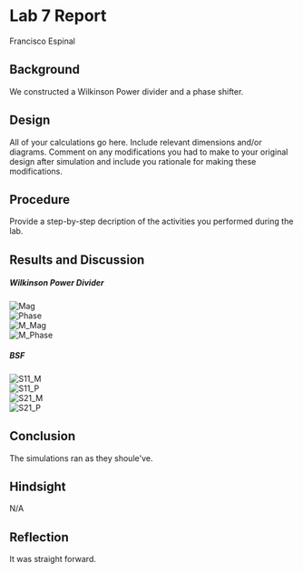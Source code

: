 # Lab 7 Report
Francisco Espinal 

## Background
We constructed a Wilkinson Power divider and a phase shifter.

## Design
All of your calculations go here. Include relevant dimensions and/or diagrams. Comment on any modifications you had to make to your original design after simulation and include you rationale for making these modifications.

## Procedure
Provide a step-by-step decription of the activities you performed during the lab.

## Results and Discussion
##### Wilkinson Power Divider
![Mag](https://github.com/CourseReps/ECEN452-Spring2016/blob/master/Students/FAEspinal/Lab7/Final/WPD_S_Parameter_Plots.png) <br>
![Phase](https://github.com/CourseReps/ECEN452-Spring2016/blob/master/Students/FAEspinal/Lab7/Final/WPD_Phase_Plot.png) <br>
![M_Mag](https://github.com/CourseReps/ECEN452-Spring2016/blob/master/Students/FAEspinal/Lab7/Final/WPD_Matched_S_Parameter.png) <br>
![M_Phase](https://github.com/CourseReps/ECEN452-Spring2016/blob/master/Students/FAEspinal/Lab7/Final/WPD_Matched_Phase_Plot.png) <br>



##### BSF

![S11_M](https://github.com/CourseReps/ECEN452-Spring2016/blob/master/Students/FAEspinal/Lab7/Final/Phase_Shifter_S11_Magnitude_Plot.png) <br>
![S11_P](https://github.com/CourseReps/ECEN452-Spring2016/blob/master/Students/FAEspinal/Lab7/Final/Phase_Shifter_S11_Phase_Plot.png) <br>
![S21_M](https://github.com/CourseReps/ECEN452-Spring2016/blob/master/Students/FAEspinal/Lab7/Final/Phase_Shifter_S21_Magnitude_Plot.png) <br>
![S21_P](https://github.com/CourseReps/ECEN452-Spring2016/blob/master/Students/FAEspinal/Lab7/Final/Phase_Shifter_S21_Phase_Plot.png) <br>


## Conclusion
The simulations ran as they shoule've.  

## Hindsight
N/A

## Reflection
It was straight forward. 
